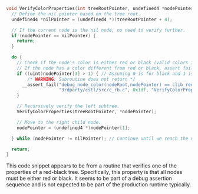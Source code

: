```c
void VerifyColorProperties(int treeRootPointer, undefined4 *nodePointer) {
  // Define the nil pointer based on the tree root.
  undefined4 *nilPointer = (undefined4 *)(treeRootPointer + 4);

  // If the current node is the nil node, no need to verify further.
  if (nodePointer == nilPointer) {
    return;
  }

  do {
    // Check if the node's color is either red or black (valid colors in a red-black tree).
    // If the node has a color different from red or black, assert failure.
    if ((uint)nodePointer[3] > 1) { // Assuming 0 is for black and 1 is for red.
        /* WARNING: Subroutine does not return */
      __assert_fail("debug_node_color(nodeRoot,nodePointer) == clib_red || debug_node_color(nodeRoot,nodePointer) == clib_black",
                    "3rdparty/cstl/src/c_rb.c", 0x1df, "VerifyColorProperties");   
    }

    // Recursively verify the left subtree.
    VerifyColorProperties(treeRootPointer, *nodePointer);

    // Move to the right child node.
    nodePointer = (undefined4 *)nodePointer[1];

  } while (nodePointer != nilPointer); // Continue until we reach the nil node.

  return;
}
```
This code snippet appears to be from a routine that verifies one of the properties of a red-black tree. Specifically, this property is that all nodes must be either red or black. It seems to be part of a debug assertion sequence and is not expected to be part of the production runtime typically.